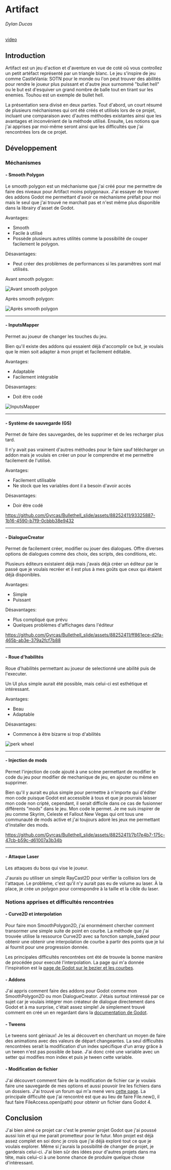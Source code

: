 # Artifact
###### Dylan Ducas

[video](https://github.com/Gyrcas/Bullethell_slide/blob/main/vid%C3%A9o%20pr%C3%A9sentation.mp4)

## Introduction
Artifact est un jeu d'action et d'aventure en vue de coté oû vous controllez un petit artéfact représenté par un triangle blanc. Le jeu s'inspire de jeu comme CastleVania: SOTN pour le monde ou l'on peut trouver des abilités pour rendre le joueur plus puissant et d'autre jeux surnommé "bullet hell" ou le but est d'esquiver un grand nombre de balle tout en tirant sur les enemies. Touhou est un exemple de bullet hell.

La présentation sera divisé en deux parties. Tout d'abord, un court résumé de plusieurs méchanismes qui ont été créés et utilisés lors de ce projet, incluant une comparaison avec d'autres méthodes existantes ainsi que les avantages et inconvénient de la méthode utilisé. Ensuite, Les notions que j'ai apprises par moi-même seront ainsi que les difficultés que j'ai rencontrées lors de ce projet.

## Développement
### Méchanismes
#### - Smooth Polygon
Le smooth polygon est un méchanisme que j'ai créé pour me permettre de faire des niveaux pour Artifact moins polygonaux. J'ai essayer de trouver des addons Godot me permettant d'avoir ce méchanisme préfait pour moi mais le seul que j'ai trouvé ne marchait pas et n'est même plus disponible dans la librairy d'asset de Godot.

Avantages:
- Smooth
- Facile à utilisé
- Possède plusieurs autres utilités comme la possibilité de couper facilement le polygon.

Désavantages:
- Peut créer des problèmes de performances si les paramêtres sont mal utilisés.

Avant smooth polygon:

![Avant smooth polygon](https://github.com/Gyrcas/Bullethell_slide/assets/88252411/9d8dc5d7-a5cb-425a-9333-bee467f9d8cb)

Après smooth polygon:

![Après smooth polygon](https://github.com/Gyrcas/Bullethell_slide/assets/88252411/d208e833-acd0-44b0-b999-daecf283206a)

---

#### - InputsMapper
Permet au joueur de changer les touches du jeu.

Bien qu'il existe des addons qui essaient déjà d'accomplir ce but, je voulais que le mien soit adapter à mon projet et facilement éditable.

Avantages:
- Adaptable
- Facilement intégrable

Désavantages:
- Doit être codé

![InputsMapper](https://github.com/Gyrcas/Bullethell_slide/assets/88252411/3954cd05-7435-4808-8232-840db175941d)

---

#### - Système de sauvegarde (GS)
Permet de faire des sauvegardes, de les supprimer et de les recharger plus tard.

Il n'y avait pas vraiment d'autres méthodes pour le faire sauf télécharger un addon mais je voulais en créer un pour le comprendre et me permettre facilement de l'utilisé.

Avantages:
- Facilement utilisable
- Ne stock que les variables dont il a besoin d'avoir accès

Désavantages:
- Doir être codé

https://github.com/Gyrcas/Bullethell_slide/assets/88252411/93325887-1b16-4590-b7f9-0cbbb38e9432

---

#### - DialogueCreator
Permet de facilement créer, modifier ou jouer des dialogues. Offre diverses options de dialogues comme des choix, des scripts, des conditions, etc.

Plusieurs éditeurs existaient déjà mais j'avais déjà créer un éditeur par le passé que je voulais recréer et il est plus à mes goûts que ceux qui étaient déjà disponibles.

Avantages:
- Simple
- Puissant

Désavantages:
- Plus compliqué que prévu
- Quelques problèmes d'affichages dans l'éditeur

https://github.com/Gyrcas/Bullethell_slide/assets/88252411/ff861ece-d2fa-465b-ab3e-379a2fcf7b88

---

#### - Roue d'habilités
Roue d'habilités permettant au joueur de selectionné une abilité puis de l'executer.

Un UI plus simple aurait été possible, mais celui-ci est esthétique et intéressant.

Avantages:
- Beau
- Adaptable

Désavantages:
- Commence à être bizarre si trop d'abilités

![perk wheel](https://github.com/Gyrcas/Bullethell_slide/assets/88252411/f67f2013-b731-43e6-b37a-b71f320e5dc5)

---

#### - Injection de mods
Permet l'injection de code ajouté à une scène permettant de modifier le code du jeu pour modifier de mechanique de jeu, en ajouter ou même en supprimer.

Bien qu'il y aurait eu plus simple pour permettre à n'importe qui d'éditer mon code puisque Godot est accessible à tous et que je pourrais laisser mon code non cripté, cependant, il serait difficile dans ce cas de fusionner différents "mods" dans le jeu. Mon code le permet. Je me suis inspirer de jeu comme Skyrim, Celeste et Fallout New Vegas qui ont tous une communauté de mods active et j'ai toujours adoré les jeux me permettant d'installer des mods.

https://github.com/Gyrcas/Bullethell_slide/assets/88252411/7b17e4b7-175c-47cb-b59c-d61007a3b34b

---

#### - Attaque Laser
Les attaques du boss qui vise le joueur.

J'aurais pu utiliser un simple RayCast2D pour vérifier la collision lors de l'attaque. Le problème, c'est qu'il n'y aurait pas eu de volume au laser. À la place, je crée un polygon pour correspondre à la taille et la cible du laser.

### Notions apprises et difficultés rencontrées
 
#### - Curve2D et interpolation

Pour faire mon SmoothPolygon2D, j'ai enormément chercher comment transormer une simple suite de point en courbe. La méthode que j'ai trouvée utilise la ressource Curve2D avec sa fonction sample_baked pour obtenir une obtenir une interpolation de courbe à partir des points que je lui ai fournit pour une progression donnée.

Les principales difficultés rencontrées ont été de trouvée la bonne manière de procédée pour executé l'interpolation. La page qui m'a donnée l'inspiration est la [page de Godot sur le bezier et les courbes](https://docs.godotengine.org/en/stable/tutorials/math/beziers_and_curves.html).

#### - Addons

J'ai appris comment faire des addons pour Godot comme mon SmoothPolygon2D ou mon DialogueCreator. J'étais surtout intéressé par ce sujet car je voulais intégrer mon créateur de dialogue directement dans Godot et à ma surprise, c'était assez simple! Je simplement trouvé comment en créé un en regardant dans la [documentation de Godot](https://docs.godotengine.org/en/stable/tutorials/plugins/editor/making_plugins.html).

#### - Tweens

Le tweens sont géniaux! Je les ai découvert en cherchant un moyen de faire des animations avec des valeurs de départ changeantes. La seul difficultés rencontrées serait la modification d'un index spécifique d'un array grâce à un tween n'est pas possible de base. J'ai donc créé une variable avec un setter qui modifies mon index et puis je tween cette variable.

#### - Modification de fichier

J'ai découvert comment faire de la modification de fichier car je voulais faire une sauvegarde de mes options et aussi pouvoir lire les fichiers dans un dossiers. J'ai trouvé un forum qui m'a mené vers [cette page](https://docs.godotengine.org/en/3.1/tutorials/io/saving_games.html). La principale difficulté que j'ai rencontré est que au lieu de faire File.new(), il faut faire FileAccess.open(path) pour obtenir un fichier dans Godot 4.

## Conclusion

J'ai bien aimé ce projet car c'est le premier projet Godot que j'ai poussé aussi loin et qui me parait prometteur pour le futur. Mon projet est déjà assez complet en soi donc je crois que j'ai déjà exploré tout ce que je voulais explorer. Même si j'aurais la possibilité de changer de projet, je garderais celui-ci. J'ai bien sûr des idées pour d'autres projets dans ma tête, mais celui-ci à une bonne chance de produire quelque chose d'intéressant.


